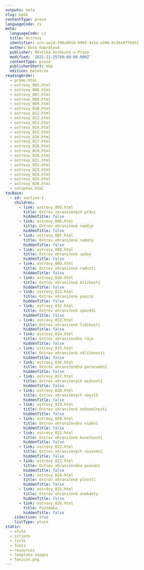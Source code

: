 ```yaml
---
outputs: meta
slug: book
contentType: prose
languageCode: cs
meta:
  languageCode: cs
  title: Ostrovy
  identifier: urn:uuid:296c0919-9963-415a-a386-6c26c077b931
  author: Dora Kaprálová
  publisher: Městská knihovna v Praze
  modified: '2021-11-25T00:00:00.000Z'
  contentType: prose
  publisherShort: mkp
  edition: beletrie
readingOrder:
  - promo.html
  - ostrovy_005.html
  - ostrovy_006.html
  - ostrovy_007.html
  - ostrovy_008.html
  - ostrovy_009.html
  - ostrovy_010.html
  - ostrovy_011.html
  - ostrovy_012.html
  - ostrovy_013.html
  - ostrovy_014.html
  - ostrovy_015.html
  - ostrovy_016.html
  - ostrovy_017.html
  - ostrovy_018.html
  - ostrovy_019.html
  - ostrovy_020.html
  - ostrovy_021.html
  - ostrovy_022.html
  - ostrovy_023.html
  - ostrovy_024.html
  - ostrovy_025.html
  - ostrovy_026.html
  - colophon.html
tocBase:
  - id: section-1
    children:
      - link: ostrovy_005.html
        title: Ostrov ohraničených přání
        hiddenTitle: false
      - link: ostrovy_006.html
        title: Ostrov ohraničené naděje
        hiddenTitle: false
      - link: ostrovy_007.html
        title: Ostrov ohraničené samoty
        hiddenTitle: false
      - link: ostrovy_008.html
        title: Ostrov ohraničené spásy
        hiddenTitle: false
      - link: ostrovy_009.html
        title: Ostrov ohraničené radosti
        hiddenTitle: false
      - link: ostrovy_010.html
        title: Ostrov ohraničené blízkosti
        hiddenTitle: false
      - link: ostrovy_011.html
        title: Ostrov ohraničené poezie
        hiddenTitle: false
      - link: ostrovy_012.html
        title: Ostrov ohraničené zpovědi
        hiddenTitle: false
      - link: ostrovy_013.html
        title: Ostrov ohraničené lidskosti
        hiddenTitle: false
      - link: ostrovy_014.html
        title: Ostrov ohraničeného ráje
        hiddenTitle: false
      - link: ostrovy_015.html
        title: Ostrov ohraničené sklíčenosti
        hiddenTitle: false
      - link: ostrovy_016.html
        title: Ostrov ohraničeného porozumění
        hiddenTitle: false
      - link: ostrovy_017.html
        title: Ostrov ohraničených možností
        hiddenTitle: false
      - link: ostrovy_018.html
        title: Ostrov ohraničených smyslů
        hiddenTitle: false
      - link: ostrovy_019.html
        title: Ostrov ohraničené nekonečnosti
        hiddenTitle: false
      - link: ostrovy_020.html
        title: Ostrov ohraničeného vidění
        hiddenTitle: false
      - link: ostrovy_021.html
        title: Ostrov ohraničené konečnosti
        hiddenTitle: false
      - link: ostrovy_022.html
        title: Ostrov ohraničených souznění
        hiddenTitle: false
      - link: ostrovy_023.html
        title: Ostrov ohraničeného poznání
        hiddenTitle: false
      - link: ostrovy_024.html
        title: Ostrov ohraničené plnosti
        hiddenTitle: false
      - link: ostrovy_025.html
        title: Ostrov ohraničené anekdoty
        hiddenTitle: false
      - link: ostrovy_026.html
        title: Poznámka
        hiddenTitle: false
    isSection: true
    listType: plain
static:
  - style
  - scripts
  - title
  - fonts
  - resources
  - template-images
  - favicon.png
---
```

